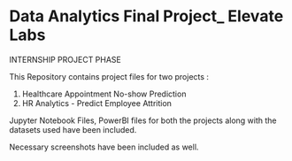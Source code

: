 # Data Analytics Final Project_ Elevate Labs
INTERNSHIP PROJECT PHASE

This Repository contains project files for two projects : 

1. Healthcare Appointment No-show Prediction
2. HR Analytics - Predict Employee Attrition


Jupyter Notebook Files, PowerBI files for both the projects along with the datasets used have been included.

Necessary screenshots have been included as well.
